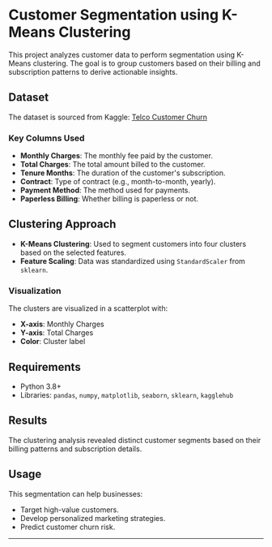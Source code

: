 
# Customer Segmentation using K-Means Clustering

This project analyzes customer data to perform segmentation using K-Means clustering. The goal is to group customers based on their billing and subscription patterns to derive actionable insights.

## Dataset
The dataset is sourced from Kaggle:
[Telco Customer Churn](https://www.kaggle.com/datasets/yeanzc/telco-customer-churn-ibm-dataset)

### Key Columns Used
- **Monthly Charges**: The monthly fee paid by the customer.
- **Total Charges**: The total amount billed to the customer.
- **Tenure Months**: The duration of the customer's subscription.
- **Contract**: Type of contract (e.g., month-to-month, yearly).
- **Payment Method**: The method used for payments.
- **Paperless Billing**: Whether billing is paperless or not.

## Clustering Approach
- **K-Means Clustering**: Used to segment customers into four clusters based on the selected features.
- **Feature Scaling**: Data was standardized using `StandardScaler` from `sklearn`.

### Visualization
The clusters are visualized in a scatterplot with:
- **X-axis**: Monthly Charges
- **Y-axis**: Total Charges
- **Color**: Cluster label

## Requirements
- Python 3.8+
- Libraries: `pandas`, `numpy`, `matplotlib`, `seaborn`, `sklearn`, `kagglehub`



## Results
The clustering analysis revealed distinct customer segments based on their billing patterns and subscription details.

## Usage
This segmentation can help businesses:
- Target high-value customers.
- Develop personalized marketing strategies.
- Predict customer churn risk.

---




